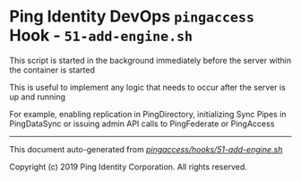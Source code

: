 
# Ping Identity DevOps `pingaccess` Hook - `51-add-engine.sh`
This script is started in the background immediately before 
the server within the container is started

This is useful to implement any logic that needs to occur after the
server is up and running

For example, enabling replication in PingDirectory, initializing Sync 
Pipes in PingDataSync or issuing admin API calls to PingFederate or PingAccess

---
This document auto-generated from _[pingaccess/hooks/51-add-engine.sh](https://github.com/pingidentity/pingidentity-docker-builds/blob/master/pingaccess/hooks/51-add-engine.sh)_

Copyright (c)  2019 Ping Identity Corporation. All rights reserved.
